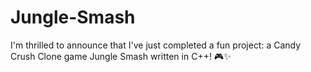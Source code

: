 # Jungle-Smash
I'm thrilled to announce that I've just completed a fun project: a Candy Crush Clone game Jungle Smash written in C++! 🎮✨
